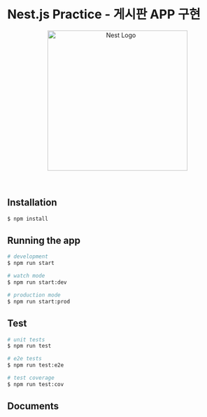 # **Nest.js Practice - 게시판 APP 구현**

<p align="center">
  <a href="http://nestjs.com/" target="blank"><img src="https://nestjs.com/img/logo_text.svg" width="320" alt="Nest Logo" /></a>
</p>

<br>

## **Installation**

```bash
$ npm install
```

## **Running the app**

```bash
# development
$ npm run start

# watch mode
$ npm run start:dev

# production mode
$ npm run start:prod
```

## **Test**

```bash
# unit tests
$ npm run test

# e2e tests
$ npm run test:e2e

# test coverage
$ npm run test:cov
```

## **Documents**
